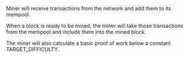 Miner will receive transactions from the network and add them to its mempool.

When a block is ready to be mined, the miner will take those transactions from the mempool and include them into the mined block.

The miner will also calculate a basic proof of work below a constant TARGET_DIFFICULTY.
